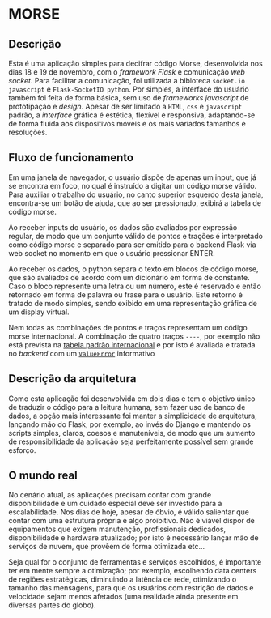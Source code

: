 # MORSE

## Descrição

Esta é uma aplicação simples para decifrar código Morse, desenvolvida  nos dias 18 e 19 de novembro, com o *framework Flask* e comunicação *web socket*. Para facilitar a comunicação, foi utilizada a bibioteca `socket.io javascript` e `Flask-SocketIO python`. Por simples, a interface do usuário também foi feita de forma básica, sem uso de *frameworks javascript* de prototipação e *design*. Apesar de ser limitado a `HTML`, `css` e `javascript` padrão, a *interface* gráfica é estética, flexível e responsiva, adaptando-se de forma fluida aos dispositivos móveis e os mais variados tamanhos e resoluções.

## Fluxo de funcionamento

Em uma janela de navegador, o usuário dispõe de apenas um input, que já se encontra em foco, no qual é instruído a digitar um código morse válido. Para auxiliar o trabalho do usuário, no canto superior esquerdo desta janela, encontra-se um botão de ajuda, que ao ser pressionado, exibirá a tabela de código morse.

Ao receber inputs do usuário, os dados são avaliados por expressão regular, de modo que um conjunto válido de pontos e trações é interpretado como código morse e separado para ser emitido para o backend Flask via web socket no momento em que o usuário pressionar ENTER.

Ao receber os dados, o python separa o texto em blocos de código morse, que são avaliados de acordo com um dicionário em forma de constante. Caso o bloco represente uma letra ou um número, este é reservado e então retornado em forma de palavra ou frase para o usuário. Este retorno é tratado de modo simples, sendo exibido em uma representação gráfica de um display virtual.

Nem todas as combinações de pontos e traços representam um código morse internacional. A combinação de quatro traços `----`, por exemplo não está prevista na [tabela padrão internacional](https://ethw.org/Morse_Code) e por isto é avaliada e tratada no *backend* com um [`ValueError`](https://docs.python.org/3/tutorial/errors.html) informativo

## Descrição da arquitetura

Como esta aplicação foi desenvolvida em dois dias e tem o objetivo único de traduzir o código para a leitura humana, sem fazer uso de banco de dados, a opção mais interessante foi manter a simplicidade de arquitetura, lançando mão do Flask, por exemplo, ao invés do Django e mantendo os scripts simples, claros, coesos e manuteníveis, de modo que um aumento de responsibilidade da aplicação seja perfeitamente possível sem grande esforço.

## O mundo real

No cenário atual, as aplicações precisam contar com grande disponibilidade e um cuidado especial deve ser investido para a escalabilidade. Nos dias de hoje, apesar de óbvio, é válido salientar que contar com uma estrutura própria é algo proibitivo. Não é viável dispor de equipamentos que exigem manutenção, profissionais dedicados, disponibilidade e hardware atualizado; por isto é necessário lançar mão de serviços de nuvem, que provêem de forma otimizada etc...

Seja qual for o conjunto de ferramentas e serviços escolhidos, é importante ter em mente sempre a otimização; por exemplo, escolhendo data centers de regiões estratégicas, diminuindo a latência de rede, otimizando o tamanho das mensagens, para que os usuários com restrição de dados e velocidade sejam menos afetados (uma realidade ainda presente em diversas partes do globo).
